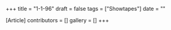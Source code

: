 +++
title = "1-1-96"
draft = false
tags = ["Showtapes"]
date = ""

[Article]
contributors = []
gallery = []
+++